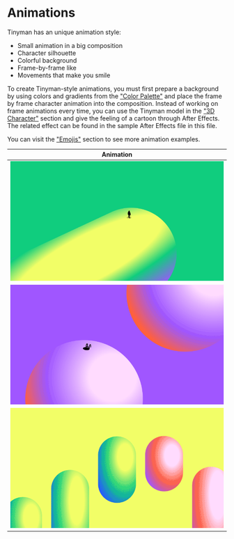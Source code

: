 # Animations
Tinyman has an unique animation style:
- Small animation in a big composition
- Character silhouette
- Colorful background
- Frame-by-frame like
- Movements that make you smile

To create Tinyman-style animations, you must first prepare a background by using colors and gradients from the ["Color Palette"](../Color_Palette) and place the frame by frame character animation into the composition. Instead of working on frame animations every time, you can use the Tinyman model in the ["3D Character"](../3D_Character) section and give the feeling of a cartoon through After Effects. The related effect can be found in the sample After Effects file in this file.

You can visit the ["Emojis"](../Emojis) section to see more animation examples.

| Animation |
| ----------- | 
| ![Tinyman Dance](./Tinyman_Dancing.gif) | 
| ![Tinyman Pooler](./Tinyman_Pooler.gif) | 
| ![Tinyman Swapper](./Tinyman_Swapper.gif) | 



